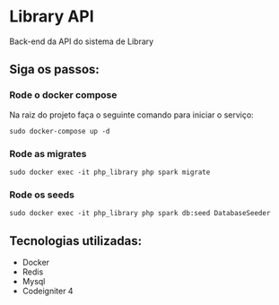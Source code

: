 # Library API

Back-end da API do sistema de Library

## Siga os passos:

### Rode o docker compose
Na raiz do projeto faça o seguinte comando para iniciar o serviço:

```
sudo docker-compose up -d
```

### Rode as migrates
```
sudo docker exec -it php_library php spark migrate
```

### Rode os seeds
```
sudo docker exec -it php_library php spark db:seed DatabaseSeeder
```

## Tecnologias utilizadas:
- Docker
- Redis
- Mysql
- Codeigniter 4
